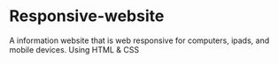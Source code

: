 # Responsive-website
A information website that is web responsive for computers, ipads, and mobile devices. Using HTML &amp; CSS
